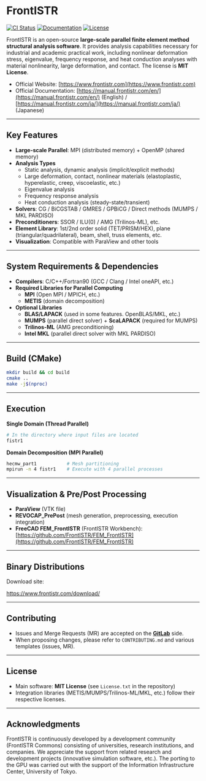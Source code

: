 # FrontISTR

[![CI Status](https://gitlab.com/frontistr-commons/frontistr/badges/master/pipeline.svg)](https://gitlab.com/frontistr-commons/frontistr/-/pipelines)
[![Documentation](https://img.shields.io/badge/docs-latest-blue)](https://manual.frontistr.com/en/)
[![License](https://img.shields.io/badge/license-MIT-green)](License.txt)

FrontISTR is an open-source **large-scale parallel finite element method structural analysis software**. It provides analysis capabilities necessary for industrial and academic practical work, including nonlinear deformation stress, eigenvalue, frequency response, and heat conduction analyses with material nonlinearity, large deformation, and contact. The license is **MIT License**.

* Official Website: [https://www.frontistr.com](https://www.frontistr.com)
* Official Documentation: [https://manual.frontistr.com/en/](https://manual.frontistr.com/en/) (English) / [https://manual.frontistr.com/ja/](https://manual.frontistr.com/ja/) (Japanese)

---

## Key Features

* **Large-scale Parallel**: MPI (distributed memory) + OpenMP (shared memory)
* **Analysis Types**
  * Static analysis, dynamic analysis (implicit/explicit methods)
  * Large deformation, contact, nonlinear materials (elastoplastic, hyperelastic, creep, viscoelastic, etc.)
  * Eigenvalue analysis
  * Frequency response analysis
  * Heat conduction analysis (steady-state/transient)
* **Solvers**: CG / BiCGSTAB / GMRES / GPBiCG / Direct methods (MUMPS / MKL PARDISO)
* **Preconditioners**: SSOR / ILU(0) / AMG (Trilinos-ML), etc.
* **Element Library**: 1st/2nd order solid (TET/PRISM/HEX), plane (triangular/quadrilateral), beam, shell, truss elements, etc.
* **Visualization**: Compatible with ParaView and other tools

---

## System Requirements & Dependencies

* **Compilers**: C/C++/Fortran90 (GCC / Clang / Intel oneAPI, etc.)
* **Required Libraries for Parallel Computing**
  * **MPI** (Open MPI / MPICH, etc.)
  * **METIS** (domain decomposition)
* **Optional Libraries**
  * **BLAS/LAPACK** (used in some features. OpenBLAS/MKL, etc.)
  * **MUMPS** (parallel direct solver) + **ScaLAPACK** (required for MUMPS)
  * **Trilinos-ML** (AMG preconditioning)
  * **Intel MKL** (parallel direct solver with MKL PARDISO)

---

## Build (CMake)

```bash
mkdir build && cd build
cmake ..
make -j$(nproc)
```

---

## Execution

**Single Domain (Thread Parallel)**

```bash
# In the directory where input files are located
fistr1
```

**Domain Decomposition (MPI Parallel)**

```bash
hecmw_part1           # Mesh partitioning
mpirun -n 4 fistr1    # Execute with 4 parallel processes
```

---

## Visualization & Pre/Post Processing

* **ParaView** (VTK file)
* **REVOCAP_PrePost** (mesh generation, preprocessing, execution integration)
* **FreeCAD FEM_FrontISTR** (FrontISTR Workbench): [https://github.com/FrontISTR/FEM_FrontISTR](https://github.com/FrontISTR/FEM_FrontISTR)

---

## Binary Distributions

Download site:

https://www.frontistr.com/download/

---

## Contributing

* Issues and Merge Requests (MR) are accepted on the **[GitLab](https://gitlab.com/FrontISTR-Commons/FrontISTR)** side.
* When proposing changes, please refer to `CONTRIBUTING.md` and various templates (issues, MR).

---

## License

* Main software: **MIT License** (see `License.txt` in the repository)
* Integration libraries (METIS/MUMPS/Trilinos-ML/MKL, etc.) follow their respective licenses.

---

## Acknowledgments

FrontISTR is continuously developed by a development community (FrontISTR Commons) consisting of universities, research institutions, and companies. We appreciate the support from related research and development projects (innovative simulation software, etc.).
The porting to the GPU was carried out with the support of the Information Infrastructure Center, University of Tokyo.
